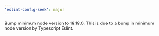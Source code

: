 ```yaml
---
'eslint-config-seek': major
---
```


Bump minimum node version to 18.18.0. This is due to a bump in minimum node version by Typescript Eslint.
